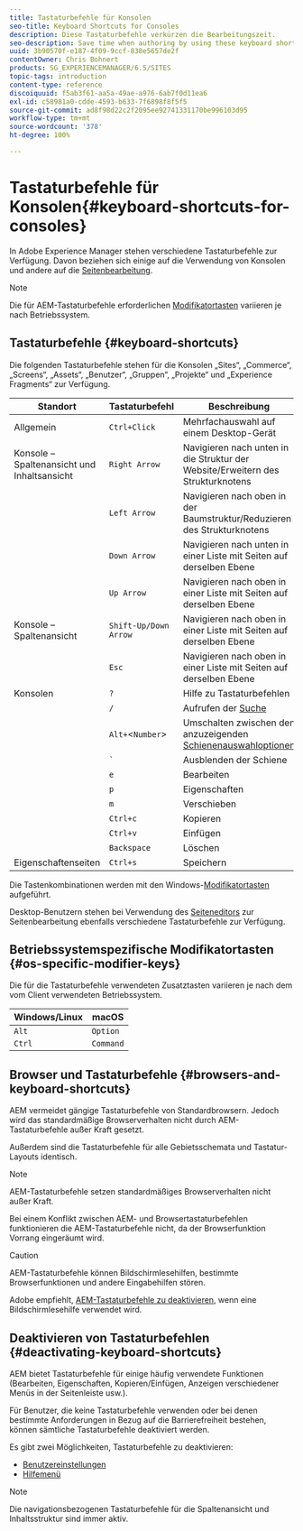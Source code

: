 ```yaml
---
title: Tastaturbefehle für Konsolen
seo-title: Keyboard Shortcuts for Consoles
description: Diese Tastaturbefehle verkürzen die Bearbeitungszeit.
seo-description: Save time when authoring by using these keyboard shortcuts
uuid: 3b90570f-e187-4f09-9ccf-838e5657de2f
contentOwner: Chris Bohnert
products: SG_EXPERIENCEMANAGER/6.5/SITES
topic-tags: introduction
content-type: reference
discoiquuid: f5ab3f61-aa5a-49ae-a976-6ab7f0d11ea6
exl-id: c58981a0-cdde-4593-b633-7f6898f8f5f5
source-git-commit: ad8f98d22c2f2095ee92741331170be996103d95
workflow-type: tm+mt
source-wordcount: '378'
ht-degree: 100%

---
```


# Tastaturbefehle für Konsolen{#keyboard-shortcuts-for-consoles}

In Adobe Experience Manager stehen verschiedene Tastaturbefehle zur Verfügung. Davon beziehen sich einige auf die Verwendung von Konsolen und andere auf die [Seitenbearbeitung](/help/sites-authoring/page-authoring-keyboard-shortcuts.md).

>[!NOTE]
>
>Die für AEM-Tastaturbefehle erforderlichen [Modifikatortasten](/help/sites-authoring/keyboard-shortcuts.md#os-specific-modifier-keys) variieren je nach Betriebssystem.

## Tastaturbefehle {#keyboard-shortcuts}

Die folgenden Tastaturbefehle stehen für die Konsolen „Sites“, „Commerce“, „Screens“, „Assets“, „Benutzer“, „Gruppen“, „Projekte“ und „Experience Fragments“ zur Verfügung.

| Standort | Tastaturbefehl | Beschreibung |
|---|---|---|
| Allgemein | `Ctrl+Click` | Mehrfachauswahl auf einem Desktop-Gerät |
| Konsole – Spaltenansicht und Inhaltsansicht | `Right Arrow` | Navigieren nach unten in die Struktur der Website/Erweitern des Strukturknotens |
|  | `Left Arrow` | Navigieren nach oben in der Baumstruktur/Reduzieren des Strukturknotens |
|  | `Down Arrow` | Navigieren nach unten in einer Liste mit Seiten auf derselben Ebene |
|  | `Up Arrow` | Navigieren nach oben in einer Liste mit Seiten auf derselben Ebene |
| Konsole – Spaltenansicht | `Shift-Up/Down Arrow` | Navigieren nach oben in einer Liste mit Seiten auf derselben Ebene |
|  | `Esc` | Navigieren nach oben in einer Liste mit Seiten auf derselben Ebene |
| Konsolen | `?` | Hilfe zu Tastaturbefehlen |
|  | `/` | Aufrufen der [Suche](/help/sites-authoring/search.md) |
|  | `Alt+`&lt;`Number`> | Umschalten zwischen den anzuzeigenden [Schienenauswahloptionen](/help/sites-authoring/basic-handling.md#rail-selector) |
|  | ``` ` ``` | Ausblenden der Schiene |
|  | `e` | Bearbeiten |
|  | `p` | Eigenschaften |
|  | `m` | Verschieben |
|  | `Ctrl+c` | Kopieren |
|  | `Ctrl+v` | Einfügen |
|  | `Backspace` | Löschen |
| Eigenschaftenseiten | `Ctrl+s` | Speichern |

Die Tastenkombinationen werden mit den Windows-[Modifikatortasten](/help/sites-authoring/keyboard-shortcuts.md#os-specific-modifier-keys) aufgeführt.

Desktop-Benutzern stehen bei Verwendung des [Seiteneditors](/help/sites-authoring/page-authoring-keyboard-shortcuts.md) zur Seitenbearbeitung ebenfalls verschiedene Tastaturbefehle zur Verfügung.

## Betriebssystemspezifische Modifikatortasten {#os-specific-modifier-keys}

Die für die Tastaturbefehle verwendeten Zusatztasten variieren je nach dem vom Client verwendeten Betriebssystem.

| Windows/Linux | macOS |
|---|---|
| `Alt` | `Option` |
| `Ctrl` | `Command` |

## Browser und Tastaturbefehle {#browsers-and-keyboard-shortcuts}

AEM vermeidet gängige Tastaturbefehle von Standardbrowsern. Jedoch wird das standardmäßige Browserverhalten nicht durch AEM-Tastaturbefehle außer Kraft gesetzt.

Außerdem sind die Tastaturbefehle für alle Gebietsschemata und Tastatur-Layouts identisch.

>[!NOTE]
>
>AEM-Tastaturbefehle setzen standardmäßiges Browserverhalten nicht außer Kraft.
>
>Bei einem Konflikt zwischen AEM- und Browsertastaturbefehlen funktionieren die AEM-Tastaturbefehle nicht, da der Browserfunktion Vorrang eingeräumt wird.

>[!CAUTION]
>
>AEM-Tastaturbefehle können Bildschirmlesehilfen, bestimmte Browserfunktionen und andere Eingabehilfen stören.
>
>Adobe empfiehlt, [AEM-Tastaturbefehle zu deaktivieren](/help/sites-authoring/keyboard-shortcuts.md#deactivating-keyboard-shortcuts), wenn eine Bildschirmlesehilfe verwendet wird.

## Deaktivieren von Tastaturbefehlen {#deactivating-keyboard-shortcuts}

AEM bietet Tastaturbefehle für einige häufig verwendete Funktionen (Bearbeiten, Eigenschaften, Kopieren/Einfügen, Anzeigen verschiedener Menüs in der Seitenleiste usw.).

Für Benutzer, die keine Tastaturbefehle verwenden oder bei denen bestimmte Anforderungen in Bezug auf die Barrierefreiheit bestehen, können sämtliche Tastaturbefehle deaktiviert werden.

Es gibt zwei Möglichkeiten, Tastaturbefehle zu deaktivieren:

* [Benutzereinstellungen](/help/sites-authoring/user-properties.md#my-preferences)
* [Hilfemenü](/help/sites-authoring/basic-handling.md#accessing-help)

>[!NOTE]
>
>Die navigationsbezogenen Tastaturbefehle für die Spaltenansicht und Inhaltsstruktur sind immer aktiv.
